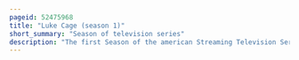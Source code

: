 ```yaml
---
pageid: 52475968
title: "Luke Cage (season 1)"
short_summary: "Season of television series"
description: "The first Season of the american Streaming Television Series Luke Cage based on the Marvel Comics Character of the same Name follows luke Cage a former Convict with superhuman Strength and unbreakable Skin who fights Crime in harlem new York. It is set in the Marvel Cinematic Universe, sharing Continuity with the Films and other Television Series of the Franchise. The Season was produced by Marvel Television in Association with Abc Studios, with Cheo Hodari Coker serving as Showrunner."
---
```

